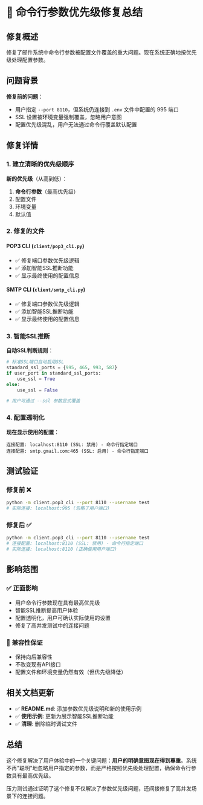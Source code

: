 # 🔧 命令行参数优先级修复总结

## 修复概述

修复了邮件系统中命令行参数被配置文件覆盖的重大问题。现在系统正确地按优先级处理配置参数。

## 问题背景

**修复前的问题**：
- 用户指定 `--port 8110`，但系统仍连接到 `.env` 文件中配置的 995 端口
- SSL 设置被环境变量强制覆盖，忽略用户意图
- 配置优先级混乱，用户无法通过命令行覆盖默认配置

## 修复详情

### 1. 建立清晰的优先级顺序

**新的优先级**（从高到低）：
1. **命令行参数**（最高优先级）
2. 配置文件
3. 环境变量
4. 默认值

### 2. 修复的文件

#### **POP3 CLI** (`client/pop3_cli.py`)
- ✅ 修复端口参数优先级逻辑
- ✅ 添加智能SSL推断功能
- ✅ 显示最终使用的配置信息

#### **SMTP CLI** (`client/smtp_cli.py`)
- ✅ 修复端口参数优先级逻辑  
- ✅ 添加智能SSL推断功能
- ✅ 显示最终使用的配置信息

### 3. 智能SSL推断

**自动SSL判断规则**：
```python
# 标准SSL端口自动启用SSL
standard_ssl_ports = {995, 465, 993, 587}
if user_port in standard_ssl_ports:
    use_ssl = True
else:
    use_ssl = False

# 用户可通过 --ssl 参数显式覆盖
```

### 4. 配置透明化

**现在显示使用的配置**：
```
连接配置: localhost:8110 (SSL: 禁用) - 命令行指定端口
连接配置: smtp.gmail.com:465 (SSL: 启用) - 命令行指定端口
```

## 测试验证

### 修复前 ❌
```bash
python -m client.pop3_cli --port 8110 --username test
# 实际连接: localhost:995 (忽略了用户端口)
```

### 修复后 ✅  
```bash
python -m client.pop3_cli --port 8110 --username test
# 连接配置: localhost:8110 (SSL: 禁用) - 命令行指定端口
# 实际连接: localhost:8110 (正确使用用户端口)
```

## 影响范围

### ✅ **正面影响**
- 用户命令行参数现在具有最高优先级
- 智能SSL推断提高用户体验
- 配置透明化，用户可确认实际使用的设置
- 修复了高并发测试中的连接问题

### 🔄 **兼容性保证**
- 保持向后兼容性
- 不改变现有API接口
- 配置文件和环境变量仍然有效（但优先级降低）

## 相关文档更新

- ✅ **README.md**: 添加参数优先级说明和新的使用示例
- ✅ **使用示例**: 更新为展示智能SSL推断功能
- ✅ **清理**: 删除临时调试文件

## 总结

这个修复解决了用户体验中的一个关键问题：**用户的明确意图现在得到尊重**。系统不再"聪明"地忽略用户指定的参数，而是严格按照优先级处理配置，确保命令行参数具有最高优先级。

压力测试通过证明了这个修复不仅解决了参数优先级问题，还间接修复了高并发场景下的连接问题。 
